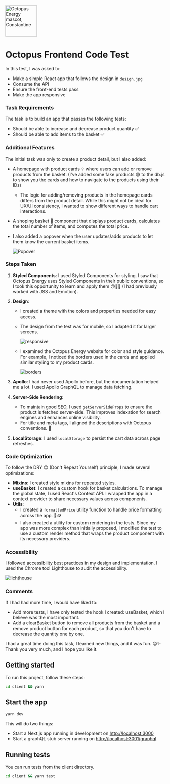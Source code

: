 <img src="https://static.octopuscdn.com/constantine/constantine.svg" alt="Octopus Energy mascot, Constantine" width="100" />

# Octopus Frontend Code Test

In this test, I was asked to:

- Make a simple React app that follows the design in `design.jpg`
- Consume the API
- Ensure the front-end tests pass
- Make the app responsive

### Task Requirements

The task is to build an app that passes the following tests:

- Should be able to increase and decrease product quantity ✅
- Should be able to add items to the basket ✅

### Additional Features

The initial task was only to create a product detail, but I also added:

- A homepage with product cards 💡 where users can add or remove products from the basket. (I've added some fake products 😅 to the db.js to show you the cards and how to navigate to the products using their IDs)
  - The logic for adding/removing products in the homepage cards differs from the product detail. While this might not be ideal for UX/UI consistency, I wanted to show different ways to handle cart interactions.
- A shoping basket 🧺 component that displays product cards, calculates the total number of items, and computes the total price.
- I also added a popover when the user updates/adds products to let them know the current basket items.

  ![Popover](https://github.com/user-attachments/assets/5c2edc06-20f3-485f-affc-dfc4ffbf5d8c)

### Steps Taken

1. **Styled Components**: I used Styled Components for styling. I saw that Octopus Energy uses Styled Components in their public conventions, so I took this opportunity to learn and apply them 🙃🕵️‍♀️ (I had previously worked with JSS and Emotion).
2. **Design**:

   - I created a theme with the colors and properties needed for easy access.
   - The design from the test was for mobile, so I adapted it for larger screens.

     ![responsive](https://github.com/user-attachments/assets/6d978fb4-a3a9-497d-b5f4-ffca0adaea29)

   - I examined the Octopus Energy website for color and style guidance. For example, I noticed the borders used in the cards and applied similar styling to my product cards.

     ![borders](https://github.com/user-attachments/assets/36531018-bcf4-40b9-befc-ceec0c192b84)

3. **Apollo**: I had never used Apollo before, but the documentation helped me a lot. I used Apollo GraphQL to manage data fetching.

4. **Server-Side Rendering**:

   - To maintain good SEO, I used `getServerSideProps` to ensure the product is fetched server-side. This improves indexation for search engines and enhances online visibility.
   - For title and meta tags, I aligned the descriptions with Octopus conventions. 🐙

5. **LocalStorage**: I used `localStorage` to persist the cart data across page refreshes.

### Code Optimization

To follow the DRY 😉 (Don't Repeat Yourself) principle, I made several optimizations:

- **Mixins**: I created style mixins for repeated styles.
- **useBasket**: I created a custom hook for basket calculations. To manage the global state, I used React's Context API. I wrapped the app in a context provider to share necessary values across components.
- **Utils**:
  - I created a `formattedPrice` utility function to handle price formatting across the app. 💸🪙
  - I also created a utility for custom rendering in the tests. Since my app was more complex than initially proposed, I modified the test to use a custom render method that wraps the product component with its necessary providers.

### Accessibility

I followed accessibility best practices in my design and implementation. I used the Chrome tool Lighthouse to audit the accessibility.

![lichthouse](https://github.com/user-attachments/assets/acc1be7f-780a-45b1-a2b3-a0cc84933e1c)

### Comments

If I had had more time, I would have liked to:

- Add more tests, I have only tested the hook I created: useBasket, which I believe was the most important.
- Add a clearBasket button to remove all products from the basket and a remove product button for each product, so that you don't have to decrease the quantity one by one.

I had a great time doing this task, I learned new things, and it was fun. 😊✨
Thank you very much, and I hope you like it.

## Getting started
To run this project, follow these steps:

```sh
cd client && yarn
```

## Start the app

```sh
yarn dev
```

This will do two things:

- Start a Next.js app running in development on <http://localhost:3000>
- Start a graphQL stub server running on <http://localhost:3001/graphql>

## Running tests

You can run tests from the client directory.

```sh
cd client && yarn test
```
